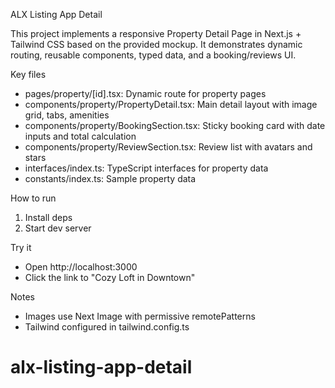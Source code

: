 ALX Listing App Detail

This project implements a responsive Property Detail Page in Next.js + Tailwind CSS based on the provided mockup. It demonstrates dynamic routing, reusable components, typed data, and a booking/reviews UI.

Key files
- pages/property/[id].tsx: Dynamic route for property pages
- components/property/PropertyDetail.tsx: Main detail layout with image grid, tabs, amenities
- components/property/BookingSection.tsx: Sticky booking card with date inputs and total calculation
- components/property/ReviewSection.tsx: Review list with avatars and stars
- interfaces/index.ts: TypeScript interfaces for property data
- constants/index.ts: Sample property data

How to run
1) Install deps
2) Start dev server

Try it
- Open http://localhost:3000
- Click the link to "Cozy Loft in Downtown"

Notes
- Images use Next Image with permissive remotePatterns
- Tailwind configured in tailwind.config.ts
# alx-listing-app-detail